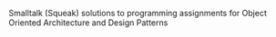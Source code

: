 Smalltalk (Squeak) solutions to programming assignments for Object Oriented Architecture and Design Patterns
